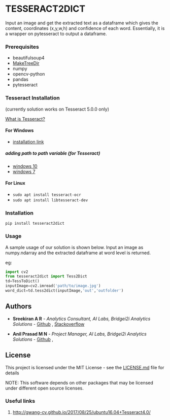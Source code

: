 # TESSERACT2DICT

Input an image and get the extracted text as a dataframe which gives the content, coordinates (x,y,w,h) and confidence of each word. Essentially, it is a wrapper on pytesseract to output a dataframe.

### Prerequisites

- beautifulsoup4
- [MakeTreeDir](https://github.com/Sreekiranar/MakeTreeDir.git)
- numpy
- opencv-python
- pandas
- pytesseract

### Tesseract Installation
(currently solution works on Tesseract 5.0.0 only)

[What is Tesseract?](https://github.com/tesseract-ocr/tesseract)
#### For Windows
- [installation link](https://github.com/UB-Mannheim/tesseract/wiki)
##### adding path to path variable (for Tesseract)
- [windows 10](https://helpdeskgeek.com/windows-10/add-windows-path-environment-variable/)
- [windows 7](https://docs.alfresco.com/4.2/tasks/fot-addpath.html)

#### For Linux
- `sudo apt install tesseract-ocr`
- `sudo apt install libtesseract-dev`


### Installation

`pip install tesseract2dict`


### Usage
A sample usage of our solution is shown below. Input an image as numpy.ndarray and the extracted
dataframe at word level is returned.

eg:
```python
import cv2
from tesseract2dict import Tess2Dict
td=TessToDict()
inputImage=cv2.imread('path/to/image.jpg')
word_dict=td.tess2dict(inputImage,'out','outfolder')

```

## Authors

* **Sreekiran A R** - *Analytics Consultant, AI Labs, Bridgei2i Analytics Solutions* -
 [Github](https://github.com/Sreekiranar) ,
[Stackoverflow](https://stackoverflow.com/users/9605907/sreekiran)

* **Anil Prasad M N** - *Project Manager, AI Labs, Bridgei2i Analytics Solutions* -
 [Github](https://github.com/anilprasadmn) ,


## License

This project is licensed under the MIT License - see the [LICENSE.md](LICENSE.md) file for details

NOTE: This software depends on other packages that may be licensed under different open source licenses.

### Useful links
1. http://gwang-cv.github.io/2017/08/25/ubuntu16.04+Tesseract4.0/
